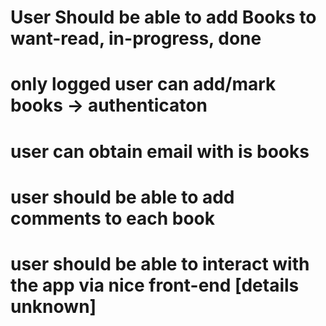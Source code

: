 # User Should be able to add Books to want-read, in-progress, done
# only logged user can add/mark books -> authenticaton
# user can obtain email with is books 
# user should be able to add comments to each book 
# user should be able to interact with the app via nice front-end [details unknown]